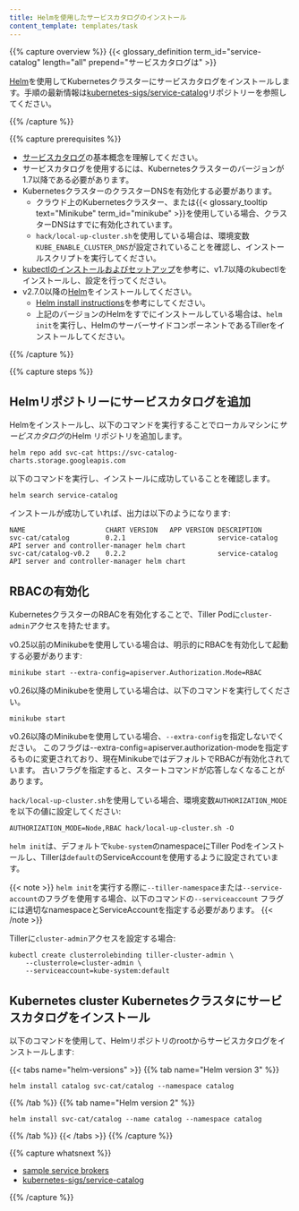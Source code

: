 ```yaml
---
title: Helmを使用したサービスカタログのインストール
content_template: templates/task
---
```


{{% capture overview %}}
{{< glossary_definition term_id="service-catalog" length="all" prepend="サービスカタログは" >}}  

[Helm](https://helm.sh/)を使用してKubernetesクラスターにサービスカタログをインストールします。手順の最新情報は[kubernetes-sigs/service-catalog](https://github.com/kubernetes-sigs/service-catalog/blob/master/docs/install.md)リポジトリーを参照してください。

{{% /capture %}}


{{% capture prerequisites %}}
* [サービスカタログ](/docs/concepts/service-catalog/)の基本概念を理解してください。
* サービスカタログを使用するには、Kubernetesクラスターのバージョンが1.7以降である必要があります。
* KubernetesクラスターのクラスターDNSを有効化する必要があります。
  * クラウド上のKubernetesクラスター、または{{< glossary_tooltip text="Minikube" term_id="minikube" >}}を使用している場合、クラスターDNSはすでに有効化されています。
  * `hack/local-up-cluster.sh`を使用している場合は、環境変数`KUBE_ENABLE_CLUSTER_DNS`が設定されていることを確認し、インストールスクリプトを実行してください。
* [kubectlのインストールおよびセットアップ](/ja/docs/tasks/tools/install-kubectl/)を参考に、v1.7以降のkubectlをインストールし、設定を行ってください。
* v2.7.0以降の[Helm](http://helm.sh/)をインストールしてください。
  * [Helm install instructions](https://helm.sh/docs/intro/install/)を参考にしてください。
  * 上記のバージョンのHelmをすでにインストールしている場合は、`helm init`を実行し、HelmのサーバーサイドコンポーネントであるTillerをインストールしてください。

{{% /capture %}}


{{% capture steps %}}
## Helmリポジトリーにサービスカタログを追加

Helmをインストールし、以下のコマンドを実行することでローカルマシンに*サービスカタログ*のHelm リポジトリを追加します。


```shell
helm repo add svc-cat https://svc-catalog-charts.storage.googleapis.com
```

以下のコマンドを実行し、インストールに成功していることを確認します。

```shell
helm search service-catalog
```

インストールが成功していれば、出力は以下のようになります:

```
NAME                	CHART VERSION	APP VERSION	DESCRIPTION                                                 
svc-cat/catalog     	0.2.1        	           	service-catalog API server and controller-manager helm chart
svc-cat/catalog-v0.2	0.2.2        	           	service-catalog API server and controller-manager helm chart
```

## RBACの有効化

KubernetesクラスターのRBACを有効化することで、Tiller Podに`cluster-admin`アクセスを持たせます。

v0.25以前のMinikubeを使用している場合は、明示的にRBACを有効化して起動する必要があります:

```shell
minikube start --extra-config=apiserver.Authorization.Mode=RBAC
```

v0.26以降のMinikubeを使用している場合は、以下のコマンドを実行してください。

```shell
minikube start
```

v0.26以降のMinikubeを使用している場合、`--extra-config`を指定しないでください。
このフラグは--extra-config=apiserver.authorization-modeを指定するものに変更されており、現在MinikubeではデフォルトでRBACが有効化されています。
古いフラグを指定すると、スタートコマンドが応答しなくなることがあります。

`hack/local-up-cluster.sh`を使用している場合、環境変数`AUTHORIZATION_MODE`を以下の値に設定してください:

```
AUTHORIZATION_MODE=Node,RBAC hack/local-up-cluster.sh -O
```

`helm init`は、デフォルトで`kube-system`のnamespaceにTiller Podをインストールし、Tillerは`default`のServiceAccountを使用するように設定されています。

{{< note >}}
`helm init`を実行する際に`--tiller-namespace`または`--service-account`のフラグを使用する場合、以下のコマンドの`--serviceaccount` フラグには適切なnamespaceとServiceAccountを指定する必要があります。
{{< /note >}}

Tillerに`cluster-admin`アクセスを設定する場合:

```shell
kubectl create clusterrolebinding tiller-cluster-admin \
    --clusterrole=cluster-admin \
    --serviceaccount=kube-system:default
```


## Kubernetes cluster Kubernetesクラスタにサービスカタログをインストール

以下のコマンドを使用して、Helmリポジトリのrootからサービスカタログをインストールします:

{{< tabs name="helm-versions" >}} 
{{% tab name="Helm version 3" %}}
```shell
helm install catalog svc-cat/catalog --namespace catalog
```
{{% /tab %}}
{{% tab name="Helm version 2" %}}
```shell
helm install svc-cat/catalog --name catalog --namespace catalog
```
{{% /tab %}}
{{< /tabs >}}
{{% /capture %}}


{{% capture whatsnext %}}
* [sample service brokers](https://github.com/openservicebrokerapi/servicebroker/blob/master/gettingStarted.md#sample-service-brokers)
* [kubernetes-sigs/service-catalog](https://github.com/kubernetes-sigs/service-catalog)

{{% /capture %}}
